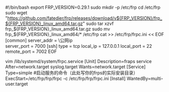 #!/bin/bash
export FRP_VERSION=0.29.1
sudo mkdir -p /etc/frp
cd /etc/frp
sudo wget "https://github.com/fatedier/frp/releases/download/v${FRP_VERSION}/frp_${FRP_VERSION}_linux_amd64.tar.gz"
sudo tar xzvf frp_${FRP_VERSION}_linux_amd64.tar.gz
sudo mv frp_${FRP_VERSION}_linux_amd64/* /etc/frp
cat >> /etc/frp/frpc.ini << EOF
[common]
server_addr = \公网ip\
server_port = 7000
[ssh]
type = tcp
local_ip = 127.0.0.1
local_port = 22
remote_port = 7002
EOF


vim /lib/systemd/system/frpc.service
[Unit]
Description=fraps service
After=network.target syslog.target
Wants=network.target
[Service]
Type=simple
#启动服务的命令（此处写你的frps的实际安装目录）
ExecStart=/etc/frp/frp/frpc -c /etc/frp/frp/frpc.ini
[Install]
WantedBy=multi-user.target
